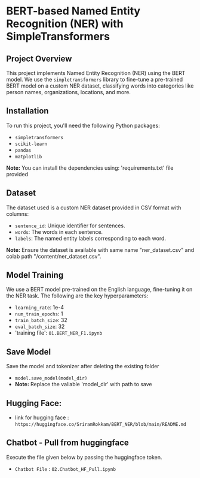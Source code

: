 
# BERT-based Named Entity Recognition (NER) with SimpleTransformers

## Project Overview
This project implements Named Entity Recognition (NER) using the BERT model. We use the `simpletransformers` library to fine-tune a pre-trained BERT model on a custom NER dataset, classifying words into categories like person names, organizations, locations, and more.

## Installation

To run this project, you'll need the following Python packages:
- `simpletransformers`
- `scikit-learn`
- `pandas`
- `matplotlib`

**Note:** You can install the dependencies using: 'requirements.txt' file provided


## Dataset
The dataset used is a custom NER dataset provided in CSV format with columns:
- `sentence_id`: Unique identifier for sentences.
- `words`: The words in each sentence.
- `labels`: The named entity labels corresponding to each word.

**Note:** Ensure the dataset is available with same name "ner_dataset.csv" and colab path "/content/ner_dataset.csv".

## Model Training

We use a BERT model pre-trained on the English language, fine-tuning it on the NER task. The following are the key hyperparameters:
- `learning_rate`: 1e-4
- `num_train_epochs`: 1
- `train_batch_size`: 32
- `eval_batch_size`: 32
- 'training file': `01.BERT_NER_F1.ipynb`
  
## Save Model 
Save the model and tokenizer after deleting the existing folder
- `model.save_model(model_dir)`
- **Note:** Replace the valiable 'model_dir' with path to save
  
##  Hugging Face:
 - link for hugging face : `https://huggingface.co/SriramRokkam/BERT_NER/blob/main/README.md`
   
## Chatbot - Pull from huggingface
Execute the file given below by passing the huggingface token.
- `Chatbot File` : `02.Chatbot_HF_Pull.ipynb`

